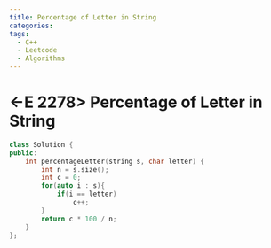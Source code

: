 ```yaml
---
title: Percentage of Letter in String
categories:
tags:
  - C++
  - Leetcode
  - Algorithms
---
```


# <-E 2278> Percentage of Letter in String

```c++
class Solution {
public:
    int percentageLetter(string s, char letter) {
        int n = s.size();
		int c = 0;
		for(auto i : s){
			if(i == letter)
				c++;
		}
		return c * 100 / n;
    }
};
```
